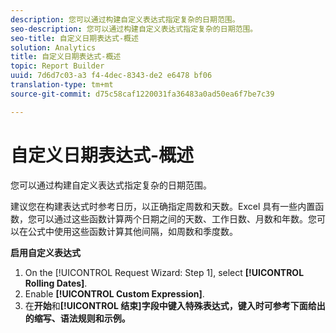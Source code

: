 ```yaml
---
description: 您可以通过构建自定义表达式指定复杂的日期范围。
seo-description: 您可以通过构建自定义表达式指定复杂的日期范围。
seo-title: 自定义日期表达式-概述
solution: Analytics
title: 自定义日期表达式-概述
topic: Report Builder
uuid: 7d6d7c03-a3 f4-4dec-8343-de2 e6478 bf06
translation-type: tm+mt
source-git-commit: d75c58caf1220031fa36483a0ad50ea6f7be7c39

---
```



# 自定义日期表达式-概述

您可以通过构建自定义表达式指定复杂的日期范围。

建议您在构建表达式时参考日历，以正确指定周数和天数。Excel 具有一些内置函数，您可以通过这些函数计算两个日期之间的天数、工作日数、月数和年数。您可以在公式中使用这些函数计算其他间隔，如周数和季度数。

**启用自定义表达式**

1. On the [!UICONTROL Request Wizard: Step 1], select **[!UICONTROL Rolling Dates]**.
1. Enable **[!UICONTROL Custom Expression]**.
1.  在&#x200B;**开始**&#x200B;和&#x200B;**[!UICONTROL 结束]字段中键入特殊表达式，键入时可参考下面给出的缩写、语法规则和示例。**